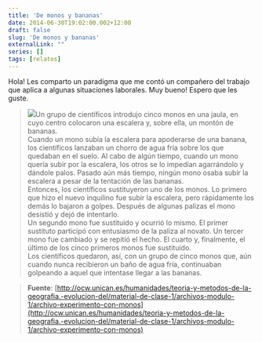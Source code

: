 ```yaml
---
title: 'De monos y bananas'
date: 2014-06-30T19:02:00.002+12:00
draft: false
slug: 'De monos y bananas'
externalLink: ""
series: []
tags: [relatos]
---
```


Hola! Les comparto un paradigma que me contó un compañero del trabajo que aplica a algunas situaciones laborales. Muy bueno! Espero que les guste.  
  

> [![](http://2.bp.blogspot.com/-ek2NlUlqXFw/U7ELJdJ7Q8I/AAAAAAAAZng/eqEfNzIelk8/s1600/rpFnx.png)](http://2.bp.blogspot.com/-ek2NlUlqXFw/U7ELJdJ7Q8I/AAAAAAAAZng/eqEfNzIelk8/s1600/rpFnx.png)Un grupo de científicos introdujo cinco monos en una jaula, en cuyo centro colocaron una escalera y, sobre ella, un montón de bananas.  
> Cuando un mono subía la escalera para apoderarse de una banana, los científicos lanzaban un chorro de agua fría sobre los que quedaban en el suelo. Al cabo de algún tiempo, cuando un mono quería subir por la escalera, los otros se lo impedían agarrándolo y dándole palos. Pasado aún más tiempo, ningún mono osaba subir la escalera a pesar de la tentación de las bananas.  
> Entonces, los científicos sustituyeron uno de los monos. Lo primero que hizo el nuevo inquilino fue subir la escalera, pero rápidamente los demás lo bajaron a golpes. Después de algunas palizas el mono desistió y dejó de intentarlo.  
> Un segundo mono fue sustituido y ocurrió lo mismo. El primer sustituto participó con entusiasmo de la paliza al novato. Un tercer mono fue cambiado y se repitió el hecho. El cuarto y, finalmente, el último de los cinco primeros monos fue sustituido.  
> Los científicos quedaron, así, con un grupo de cinco monos que, aún cuando nunca recibieron un baño de agua fría, continuaban golpeando a aquel que intentase llegar a las bananas. 

> **Fuente**: [http://ocw.unican.es/humanidades/teoria-y-metodos-de-la-geografia.-evolucion-del/material-de-clase-1/archivos-modulo-1/archivo-experimento-con-monos](http://ocw.unican.es/humanidades/teoria-y-metodos-de-la-geografia.-evolucion-del/material-de-clase-1/archivos-modulo-1/archivo-experimento-con-monos)